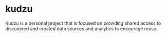 # kudzu
Kudzu is a personal project that is focused on providing shared access to discovered and created data sources and analytics to encourage reuse.
